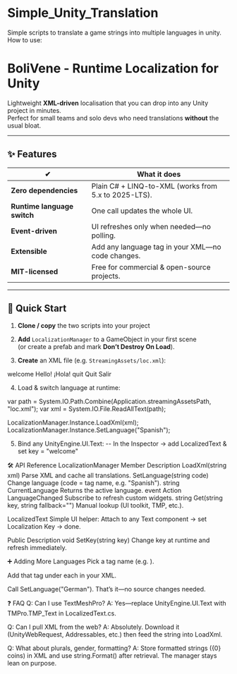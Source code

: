 # Simple_Unity_Translation
Simple scripts to translate a game strings into multiple languages in unity.
How to use:
# BoliVene - Runtime Localization for Unity
Lightweight **XML-driven** localisation that you can drop into any Unity project in minutes.  
Perfect for small teams and solo devs who need translations **without** the usual bloat.

---

## ✨  Features
| ✔ | What it does |
|---|--------------|
| **Zero dependencies** | Plain C# + LINQ-to-XML (works from 5.x to 2025-LTS). |
| **Runtime language switch** | One call updates the whole UI. |
| **Event-driven** | UI refreshes only when needed—no polling. |
| **Extensible** | Add any language tag in your XML—no code changes. |
| **MIT-licensed** | Free for commercial & open-source projects. |

---

## 🚀  Quick Start

1. **Clone / copy** the two scripts into your project  


2. **Add** `LocalizationManager` to a GameObject in your first scene  
(or create a prefab and mark **Don’t Destroy On Load**).

3. **Create** an XML file (e.g. `StreamingAssets/loc.xml`):

<Localization>
  <Entry>
    <Key>welcome</Key>
    <English>Hello!</English>
    <Spanish>¡Hola!</Spanish>
  </Entry>
  <Entry>
    <Key>quit</Key>
    <English>Quit</English>
    <Spanish>Salir</Spanish>
  </Entry>
</Localization>

4. Load & switch language at runtime:


var path = System.IO.Path.Combine(Application.streamingAssetsPath, "loc.xml");
var xml  = System.IO.File.ReadAllText(path);

LocalizationManager.Instance.LoadXml(xml);      
LocalizationManager.Instance.SetLanguage("Spanish");

5. Bind any UnityEngine.UI.Text:
-- In the Inspector → add LocalizedText & set key = "welcome"



🛠️ API Reference
LocalizationManager
Member	Description
LoadXml(string xml)	Parse XML and cache all translations.
SetLanguage(string code)	Change language (code = tag name, e.g. "Spanish").
string CurrentLanguage	Returns the active language.
event Action LanguageChanged	Subscribe to refresh custom widgets.
string Get(string key, string fallback="")	Manual lookup (UI toolkit, TMP, etc.).

LocalizedText
Simple UI helper:
Attach to any Text component → set Localization Key → done.

Public	Description
void SetKey(string key)	Change key at runtime and refresh immediately.

➕ Adding More Languages
Pick a tag name (e.g. <German>).

Add that tag under each <Entry> in your XML.

Call SetLanguage("German").
That’s it—no source changes needed.

❓ FAQ
Q: Can I use TextMeshPro?
A: Yes—replace UnityEngine.UI.Text with TMPro.TMP_Text in LocalizedText.cs.

Q: Can I pull XML from the web?
A: Absolutely. Download it (UnityWebRequest, Addressables, etc.) then feed the string into LoadXml.

Q: What about plurals, gender, formatting?
A: Store formatted strings ({0} coins) in XML and use string.Format() after retrieval. The manager stays lean on purpose.
